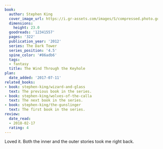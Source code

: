 ```yaml
---
book:
  author: Stephen King
  cover_image_url: https://i.gr-assets.com/images/S/compressed.photo.goodreads.com/books/1328001524l/12341557._SX98_.jpg
  dimensions:
    height: 23.0
  goodreads: '12341557'
  pages: '322'
  publication_year: '2012'
  series: The Dark Tower
  series_position: '4.5'
  spine_color: '#86adb6'
  tags:
  - fantasy
  title: The Wind Through the Keyhole
plan:
  date_added: '2017-07-11'
related_books:
- book: stephen-king/wizard-and-glass
  text: The previous book in the series.
- book: stephen-king/wolves-of-the-calla
  text: The next book in the series.
- book: stephen-king/the-gunslinger
  text: The first book in the series.
review:
  date_read:
  - 2018-02-17
  rating: 4
---
```


Loved it. Both the inner and the outer stories took me right back.
